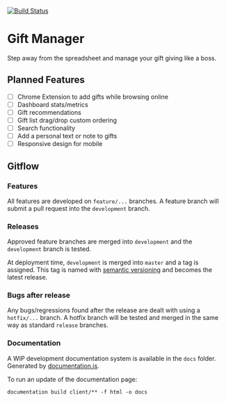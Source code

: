[![Build Status](https://travis-ci.com/jamigibbs/gift-manager.svg?branch=development)](https://travis-ci.com/jamigibbs/gift-manager)

# Gift Manager

Step away from the spreadsheet and manage your gift giving like a boss.

## Planned Features

- [ ] Chrome Extension to add gifts while browsing online
- [ ] Dashboard stats/metrics
- [ ] Gift recommendations
- [ ] Gift list drag/drop custom ordering
- [ ] Search functionality
- [ ] Add a personal text or note to gifts
- [ ] Responsive design for mobile

## Gitflow

### Features

All features are developed on `feature/...` branches. A feature branch will submit a pull request into the `development` branch.

### Releases

Approved feature branches are merged into `development` and the `development` branch is tested.

At deployment time, `development` is merged into `master` and a tag is assigned. This tag is named with [semantic versioning](https://semver.org/) and becomes the latest release.

### Bugs after release

Any bugs/regressions found after the release are dealt with using a `hotfix/...` branch. A hotfix branch will be tested and merged in the same way as standard `release` branches.

### Documentation

A WIP development documentation system is available in the `docs` folder. Generated by [documentation.js](https://github.com/documentationjs/documentation). 

To run an update of the documentation page:

`documentation build client/** -f html -o docs`

